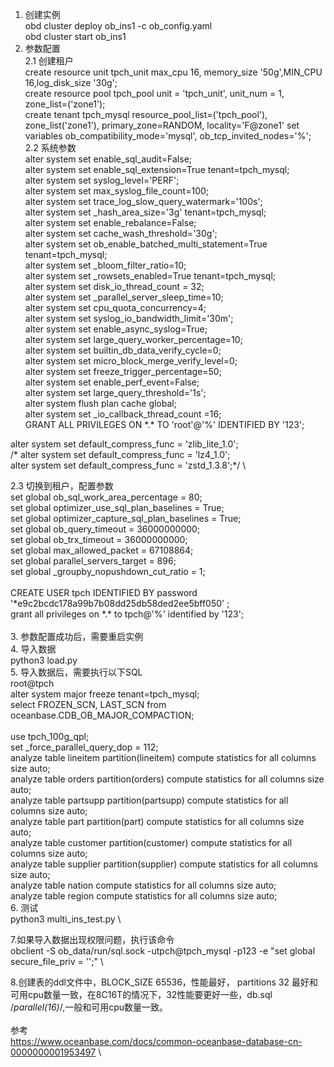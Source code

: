 1. 创建实例 \
    obd cluster deploy ob_ins1 -c ob_config.yaml \
    obd cluster start ob_ins1 
2. 参数配置 \
  2.1 创建租户 \
  create resource unit tpch_unit max_cpu 16, memory_size '50g',MIN_CPU 16,log_disk_size '30g'; \
  create resource pool tpch_pool unit = 'tpch_unit', unit_num = 1, zone_list=('zone1'); \
  create tenant tpch_mysql resource_pool_list=('tpch_pool'),  zone_list('zone1'), primary_zone=RANDOM, 
  locality='F@zone1' set variables ob_compatibility_mode='mysql', ob_tcp_invited_nodes='%'; \
  2.2 系统参数 \
  alter system set enable_sql_audit=False; \
  alter system set enable_sql_extension=True tenant=tpch_mysql; \
  alter system set syslog_level='PERF'; \
  alter system set max_syslog_file_count=100; \
  alter system set trace_log_slow_query_watermark='100s'; \
  alter system set _hash_area_size='3g' tenant=tpch_mysql; \
  alter system set enable_rebalance=False; \
  alter system set cache_wash_threshold='30g'; \
  alter system set ob_enable_batched_multi_statement=True tenant=tpch_mysql; \
  alter system set _bloom_filter_ratio=10; \
  alter system set _rowsets_enabled=True tenant=tpch_mysql; \
  alter system set disk_io_thread_count = 32; \
  alter system set _parallel_server_sleep_time=10; \
  alter system set cpu_quota_concurrency=4; \
  alter system set syslog_io_bandwidth_limit='30m'; \
  alter system set enable_async_syslog=True; \
  alter system set large_query_worker_percentage=10; \
  alter system set builtin_db_data_verify_cycle=0; \
  alter system set micro_block_merge_verify_level=0; \
  alter system set freeze_trigger_percentage=50; \
  alter system set enable_perf_event=False; \
  alter system set large_query_threshold='1s'; \
  alter system flush plan cache global; \
  alter system set _io_callback_thread_count =16; \
  GRANT ALL PRIVILEGES ON \*.\* TO 'root'@'%' IDENTIFIED BY '123';
  
  alter system set  default_compress_func = 'zlib_lite_1.0'; \
 /* alter system set  default_compress_func = 'lz4_1.0'; \
  alter system set  default_compress_func = 'zstd_1.3.8';*/ \
  
  2.3 切换到租户，配置参数 \
  set global ob_sql_work_area_percentage = 80; \
  set global optimizer_use_sql_plan_baselines = True; \
  set global optimizer_capture_sql_plan_baselines = True; \
  set global ob_query_timeout = 36000000000; \
  set global ob_trx_timeout = 36000000000; \
  set global max_allowed_packet = 67108864; \
  set global parallel_servers_target = 896; \
  set global _groupby_nopushdown_cut_ratio = 1; \
 \
  CREATE USER tpch IDENTIFIED BY password '*e9c2bcdc178a99b7b08dd25db58ded2ee5bff050' ;  \
  grant all privileges on \*.\* to tpch@'%' identified by '123'; \
 \
3. 参数配置成功后，需要重启实例 \
4. 导入数据 \
   python3 load.py \
5. 导入数据后，需要执行以下SQL \
  root@tpch \
  alter system major freeze tenant=tpch_mysql; \
  select FROZEN_SCN, LAST_SCN from oceanbase.CDB_OB_MAJOR_COMPACTION; \
 \
  use tpch_100g_qpl; \
  set _force_parallel_query_dop = 112; \
  analyze table lineitem partition(lineitem) compute statistics for all columns size auto;  \
  analyze table orders partition(orders) compute statistics for all columns size auto;  \
  analyze table partsupp partition(partsupp) compute statistics for all columns size auto;  \
  analyze table part partition(part) compute statistics for all columns size auto;  \
  analyze table customer partition(customer) compute statistics for all columns size auto;  \
  analyze table supplier partition(supplier) compute statistics for all columns size auto;  \
  analyze table nation compute statistics for all columns size auto;  \
  analyze table region compute statistics for all columns size auto; \
6. 测试 \
  python3 multi_ins_test.py \

7.如果导入数据出现权限问题，执行该命令 \
obclient -S ob_data/run/sql.sock  -utpch@tpch_mysql -p123 -e "set global secure_file_priv = '';" \

8.创建表的ddl文件中，BLOCK_SIZE 65536，性能最好， partitions 32 最好和可用cpu数量一致，在8C16T的情况下，32性能要更好一些，db.sql /*parallel(16)*/,一般和可用cpu数量一致。 \
 \
参考 \
https://www.oceanbase.com/docs/common-oceanbase-database-cn-0000000001953497 \
